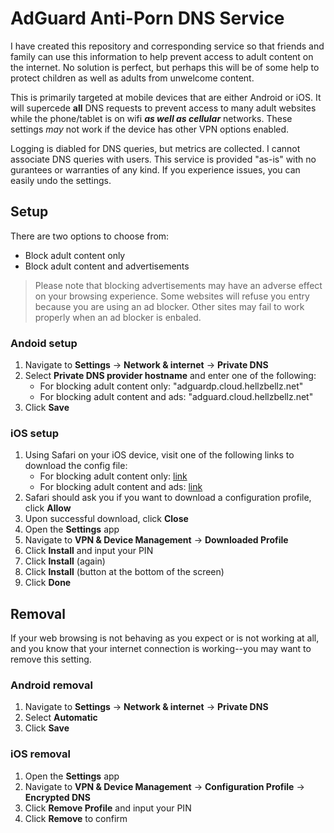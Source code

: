 # AdGuard Anti-Porn DNS Service

I have created this repository and corresponding service so that friends and family can use this information to help prevent access to adult content on the internet. No solution is perfect, but perhaps this will be of some help to protect children as well as adults from unwelcome content.

This is primarily targeted at mobile devices that are either Android or iOS. It will supercede **all** DNS requests to prevent access to many adult websites while the phone/tablet is on wifi ***as well as cellular*** networks. These settings *may* not work if the device has other VPN options enabled.

Logging is diabled for DNS queries, but metrics are collected. I cannot associate DNS queries with users. This service is provided "as-is" with no gurantees or warranties of any kind. If you experience issues, you can easily undo the settings. 

## Setup

There are two options to choose from:

- Block adult content only
- Block adult content and advertisements

> Please note that blocking advertisements may have an adverse effect on your browsing experience. Some websites will refuse you entry because you are using an ad blocker. Other sites may fail to work properly when an ad blocker is enbaled.

### Andoid setup

1. Navigate to **Settings** -> **Network & internet** -> **Private DNS**
2. Select **Private DNS provider hostname** and enter one of the following:
    - For blocking adult content only: "adguardp.cloud.hellzbellz.net"
    - For blocking adult content and ads: "adguard.cloud.hellzbellz.net"
3. Click **Save**


### iOS setup

1. Using Safari on your iOS device, visit one of the following links to download the config file:
    - For blocking adult content only: [link](https://raw.githubusercontent.com/marlobello/adguardp/main/adguardp.mobileconfig)
    - For blocking adult content and ads: [link](https://raw.githubusercontent.com/marlobello/adguardp/main/adguard.mobileconfig)
2. Safari should ask you if you want to download a configuration profile, click **Allow**
3. Upon successful download, click **Close**
3. Open the **Settings** app
4. Navigate to **VPN & Device Management** -> **Downloaded Profile**
5. Click **Install** and input your PIN
6. Click **Install** (again)
7. Click **Install** (button at the bottom of the screen)
8. Click **Done**

## Removal

If your web browsing is not behaving as you expect or is not working at all, and you know that your internet connection is working--you may want to remove this setting.

### Android removal

1. Navigate to **Settings** -> **Network & internet** -> **Private DNS**
2. Select **Automatic**
3. Click **Save**

### iOS removal

1. Open the **Settings** app
2. Navigate to **VPN & Device Management** -> **Configuration Profile** -> **Encrypted DNS**
3. Click **Remove Profile** and input your PIN
4. Click **Remove** to confirm